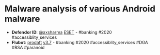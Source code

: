 # Malware analysis of various Android malware

- **Defendor ID**: [@axsharma](https://dev.to/axsharma/dissecting-defensor-a-stealthy-android-banking-malware-5ckk) [ESET](https://www.welivesecurity.com/2020/05/22/insidious-android-malware-gives-up-all-malicious-features-but-one-gain-stealth/0/) - #banking #2020 #accessiblity_services 
- **Flubot**: [prodaft](https://raw.githubusercontent.com/prodaft/malware-ioc/master/FluBot/FluBot.pdf) [v3.7](https://cryptax.medium.com/android-flubot-preparing-for-a-new-campaign-2f7563fc6c06) - #banking #2020 #accessiblity_services #DGA #RSA #paranoid
